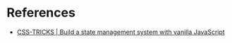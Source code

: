# References
- [CSS-TRICKS | Build a state management system with vanilla JavaScript](https://css-tricks.com/build-a-state-management-system-with-vanilla-javascript/)

